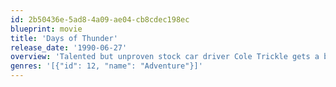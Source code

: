 ```yaml
---
id: 2b50436e-5ad8-4a09-ae04-cb8cdec198ec
blueprint: movie
title: 'Days of Thunder'
release_date: '1990-06-27'
overview: 'Talented but unproven stock car driver Cole Trickle gets a break and with the guidance of veteran Harry Hogge turns heads on the track. The young hotshot develops a rivalry with a fellow racer that threatens his career when the two smash their cars. But with the help of his doctor, Cole just might overcome his injuries-- and his fear.'
genres: '[{"id": 12, "name": "Adventure"}]'
---
```

